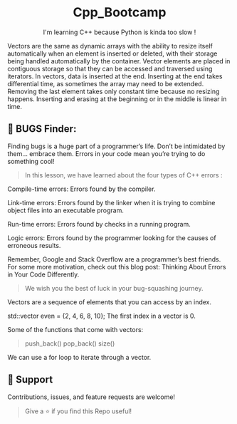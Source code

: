 <h1 align="center">Cpp_Bootcamp</h1>
<p align="center">I'm learning C++ because Python is kinda too slow !</p>
<p align="left">Vectors are the same as dynamic arrays with the ability to resize itself automatically when an element is inserted or deleted, with their storage being handled automatically by the container. Vector elements are placed in contiguous storage so that they can be accessed and traversed using iterators. In vectors, data is inserted at the end. Inserting at the end takes differential time, as sometimes the array may need to be extended. Removing the last element takes only constant time because no resizing happens. Inserting and erasing at the beginning or in the middle is linear in time.</p>

## 🐛 BUGS Finder:

Finding bugs is a huge part of a programmer’s life. Don’t be intimidated by them… embrace them. Errors in your code mean you’re trying to do something cool!

> In this lesson, we have learned about the four types of C++ errors :

  Compile-time errors: Errors found by the compiler.
  
  Link-time errors: Errors found by the linker when it is trying to combine object files into an executable program.
  
  Run-time errors: Errors found by checks in a running program.
  
  Logic errors: Errors found by the programmer looking for the causes of erroneous results.
  
  Remember, Google and Stack Overflow are a programmer’s best friends. For some more motivation, check out this blog post: Thinking About Errors in Your Code   Differently.
  
 > We wish you the best of luck in your bug-squashing journey.


Vectors are a sequence of elements that you can access by an index.

std::vector<int> even = {2, 4, 6, 8, 10};
The first index in a vector is 0.

Some of the functions that come with vectors:

>push_back()
>pop_back()
>size()

We can use a for loop to iterate through a vector.



## 🤝 Support

Contributions, issues, and feature requests are welcome!

> Give a ⭐️ if you find this Repo useful!
